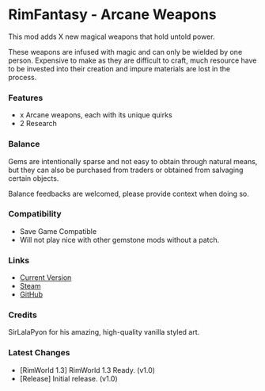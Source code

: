 # RimFantasy - Arcane Weapons

This mod adds X new magical weapons that hold untold power.

These weapons are infused with magic and can only be wielded by one person. Expensive to make as they are difficult to craft, much resource have to be invested into their creation and impure materials are lost in the process.

### Features

- x Arcane weapons, each with its unique quirks
- 2 Research

### Balance

Gems are intentionally sparse and not easy to obtain through natural means, but they can also be purchased from traders or obtained from salvaging certain objects.

Balance feedbacks are welcomed, please provide context when doing so.

### Compatibility

- Save Game Compatible
- Will not play nice with other gemstone mods without a patch.

### Links

- [Current Version](https://github.com/Sierra0003/RimFantasy---Arcane-Weapons/releases/tag/v1.0)
- [Steam](https://steamcommunity.com/sharedfiles/filedetails/?id=1234567890)
- [GitHub](https://github.com/Sierra0003/RimFantasy---Arcane-Weapons)

### Credits

SirLalaPyon for his amazing, high-quality vanilla styled art.

### Latest Changes

- [RimWorld 1.3] RimWorld 1.3 Ready. (v1.0)
- [Release] Initial release. (v1.0)